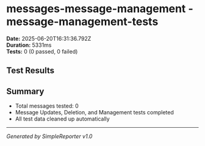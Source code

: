 # messages-message-management - message-management-tests

**Date:** 2025-06-20T16:31:36.792Z  
**Duration:** 5331ms  
**Tests:** 0 (0 passed, 0 failed)

## Test Results



## Summary

- Total messages tested: 0
- Message Updates, Deletion, and Management tests completed
- All test data cleaned up automatically

---
*Generated by SimpleReporter v1.0*
